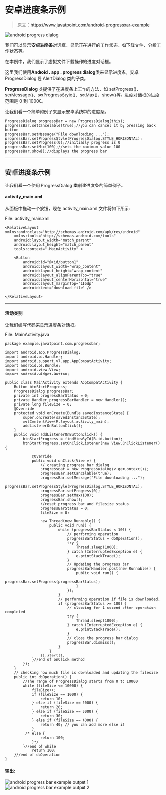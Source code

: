 # 安卓进度条示例

> 原文：<https://www.javatpoint.com/android-progressbar-example>

![android progress dialog](img/43e86eed087b25943c3207a69c2d1241.png)

我们可以显示**安卓进度条**对话框，显示正在进行的工作状态，如下载文件、分析工作状态等。

在本例中，我们显示了虚拟文件下载操作的进度对话框。

这里我们使用**Android . app . progress dialog**类来显示进度条。安卓 ProgressDialog 是 AlertDialog 类的子类。

**ProgressDialog** 类提供了在进度条上工作的方法，如 setProgress()、setMessage()、setProgressStyle()、setMax()、show()等。进度对话框的进度范围是 0 到 10000。

让我们看一个简单的例子来显示安卓系统中的进度条。

```
ProgressDialog progressBar = new ProgressDialog(this);
progressBar.setCancelable(true);//you can cancel it by pressing back button
progressBar.setMessage("File downloading ...");
progressBar.setProgressStyle(ProgressDialog.STYLE_HORIZONTAL);
progressBar.setProgress(0);//initially progress is 0
progressBar.setMax(100);//sets the maximum value 100
progressBar.show();//displays the progress bar

```

* * *

## 安卓进度条示例

让我们看一个使用 ProgressDialog 类创建进度条的简单例子。

#### activity_main.xml

从面板中拖动一个按钮，现在 activity_main.xml 文件将如下所示:

File: activity_main.xml

```
<RelativeLayout xmlns:androclass="http://schemas.android.com/apk/res/android"
    xmlns:tools="http://schemas.android.com/tools"
    android:layout_width="match_parent"
    android:layout_height="match_parent"
    tools:context=".MainActivity" >

    <Button
        android:id="@+id/button1"
        android:layout_width="wrap_content"
        android:layout_height="wrap_content"
        android:layout_alignParentTop="true"
        android:layout_centerHorizontal="true"
        android:layout_marginTop="116dp"
        android:text="download file" />

</RelativeLayout>

```

* * *

#### 活动类别

让我们编写代码来显示进度条对话框。

File: MainActivity.java

```
package example.javatpoint.com.progressbar;

import android.app.ProgressDialog;
import android.os.Handler;
import android.support.v7.app.AppCompatActivity;
import android.os.Bundle;
import android.view.View;
import android.widget.Button;

public class MainActivity extends AppCompatActivity {
    Button btnStartProgress;
    ProgressDialog progressBar;
    private int progressBarStatus = 0;
    private Handler progressBarHandler = new Handler();
    private long fileSize = 0;
    @Override
    protected void onCreate(Bundle savedInstanceState) {
        super.onCreate(savedInstanceState);
        setContentView(R.layout.activity_main);
        addListenerOnButtonClick();
    }
    public void addListenerOnButtonClick() {
        btnStartProgress = findViewById(R.id.button);
        btnStartProgress.setOnClickListener(new View.OnClickListener(){

            @Override
            public void onClick(View v) {
                // creating progress bar dialog
                progressBar = new ProgressDialog(v.getContext());
                progressBar.setCancelable(true);
                progressBar.setMessage("File downloading ...");
                progressBar.setProgressStyle(ProgressDialog.STYLE_HORIZONTAL);
                progressBar.setProgress(0);
                progressBar.setMax(100);
                progressBar.show();
                //reset progress bar and filesize status
                progressBarStatus = 0;
                fileSize = 0;

                new Thread(new Runnable() {
                    public void run() {
                        while (progressBarStatus < 100) {
                            // performing operation
                            progressBarStatus = doOperation();
                            try {
                                Thread.sleep(1000);
                            } catch (InterruptedException e) {
                                e.printStackTrace();
                            }
                            // Updating the progress bar
                            progressBarHandler.post(new Runnable() {
                                public void run() {
                                    progressBar.setProgress(progressBarStatus);
                                }
                            });
                        }
                        // performing operation if file is downloaded,
                        if (progressBarStatus >= 100) {
                            // sleeping for 1 second after operation completed
                            try {
                                Thread.sleep(1000);
                            } catch (InterruptedException e) {
                                e.printStackTrace();
                            }
                            // close the progress bar dialog
                            progressBar.dismiss();
                        }
                    }
                }).start();
            }//end of onClick method
        });
    }
    // checking how much file is downloaded and updating the filesize
    public int doOperation() {
        //The range of ProgressDialog starts from 0 to 10000
        while (fileSize <= 10000) {
            fileSize++;
            if (fileSize == 1000) {
                return 10;
            } else if (fileSize == 2000) {
                return 20;
            } else if (fileSize == 3000) {
                return 30;
            } else if (fileSize == 4000) {
                return 40; // you can add more else if 
            } 
         /* else {
                return 100;
            }*/
        }//end of while
            return 100;
    }//end of doOperation
}

```

#### 输出:

![android progress bar example output 1](img/5a6fc091ae01df1de8a0a359b2167747.png) ![android progress bar example output 2](img/04431d08e4a6178cd9748ffcf5b6f315.png)
